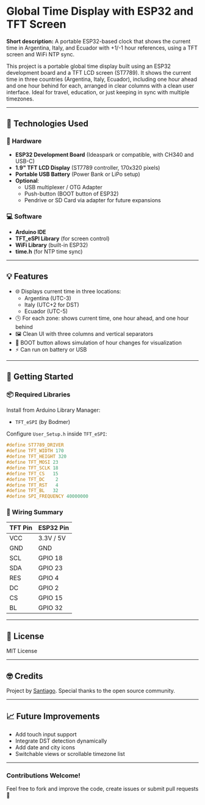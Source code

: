 # Global Time Display with ESP32 and TFT Screen

**Short description:** A portable ESP32-based clock that shows the current time in Argentina, Italy, and Ecuador with +1/-1 hour references, using a TFT screen and WiFi NTP sync.

This project is a portable global time display built using an ESP32 development board and a TFT LCD screen (ST7789). It shows the current time in three countries (Argentina, Italy, Ecuador), including one hour ahead and one hour behind for each, arranged in clear columns with a clean user interface. Ideal for travel, education, or just keeping in sync with multiple timezones.

---

## 🧰 Technologies Used

### 🔧 Hardware
- **ESP32 Development Board** (Ideaspark or compatible, with CH340 and USB-C)
- **1.9" TFT LCD Display** (ST7789 controller, 170x320 pixels)
- **Portable USB Battery** (Power Bank or LiPo setup)
- **Optional**:
  - USB multiplexer / OTG Adapter
  - Push-button (BOOT button of ESP32)
  - Pendrive or SD Card via adapter for future expansions

### 💻 Software
- **Arduino IDE**
- **TFT_eSPI Library** (for screen control)
- **WiFi Library** (built-in ESP32)
- **time.h** (for NTP time sync)

---

## 💡 Features

- 🌐 Displays current time in three locations:
  - Argentina (UTC-3)
  - Italy (UTC+2 for DST)
  - Ecuador (UTC-5)
- 🕒 For each zone: shows current time, one hour ahead, and one hour behind
- 🖼️ Clean UI with three columns and vertical separators
- 🔘 BOOT button allows simulation of hour changes for visualization
- ⚡ Can run on battery or USB

---

## 🚀 Getting Started

### 📦 Required Libraries
Install from Arduino Library Manager:
- `TFT_eSPI` (by Bodmer)

Configure `User_Setup.h` inside `TFT_eSPI`:
```cpp
#define ST7789_DRIVER
#define TFT_WIDTH 170
#define TFT_HEIGHT 320
#define TFT_MOSI 23
#define TFT_SCLK 18
#define TFT_CS   15
#define TFT_DC    2
#define TFT_RST   4
#define TFT_BL   32
#define SPI_FREQUENCY 40000000
```

### 🔌 Wiring Summary
| TFT Pin | ESP32 Pin |
|---------|------------|
| VCC     | 3.3V / 5V  |
| GND     | GND        |
| SCL     | GPIO 18    |
| SDA     | GPIO 23    |
| RES     | GPIO 4     |
| DC      | GPIO 2     |
| CS      | GPIO 15    |
| BL      | GPIO 32    |

---

## 📄 License
MIT License

---

## 🤓 Credits
Project by [Santiago](https://github.com/s00ar). Special thanks to the open source community.

---

## 📈 Future Improvements
- Add touch input support
- Integrate DST detection dynamically
- Add date and city icons
- Switchable views or scrollable timezone list

---

### Contributions Welcome!
Feel free to fork and improve the code, create issues or submit pull requests 🚀

